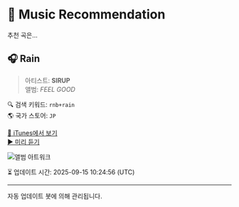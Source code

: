 
# 🎵 Music Recommendation

추천 곡은...

## 🎧 Rain  
> 아티스트: **SIRUP**  
> 앨범: _FEEL GOOD_  

🔍 검색 키워드: `rnb+rain`  
🌎 국가 스토어: `JP`

[🔗 iTunes에서 보기](https://music.apple.com/jp/album/rain/1459412495?i=1459412507&uo=4)  
[▶️ 미리 듣기](https://audio-ssl.itunes.apple.com/itunes-assets/AudioPreview115/v4/ea/3a/b9/ea3ab97e-de1a-f76d-b8d3-c055240b0a01/mzaf_6001780408846126279.plus.aac.p.m4a)

![앨범 아트워크](https://is1-ssl.mzstatic.com/image/thumb/Music124/v4/20/3e/53/203e53d0-da9d-2a6b-a57a-45b18b07f8a0/ANTCD-31757.jpg/100x100bb.jpg)

⏳ 업데이트 시간: 2025-09-15 10:24:56 (UTC)

---
자동 업데이트 봇에 의해 관리됩니다.
